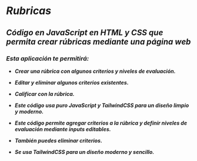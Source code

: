 # **_Rubricas_**

## **_Código en JavaScript en HTML y CSS que permita crear rúbricas mediante una página web_**

### **_Esta aplicación te permitirá:_**

- **_Crear una rúbrica con algunos criterios y niveles de evaluación._**
  
- **_Editar y eliminar algunos criterios existentes._**

- **_Calificar con la rúbrica._**
  
- **_Este código usa puro JavaScript y TailwindCSS para un diseño limpio y moderno._**

- **_Este código permite agregar criterios a la rúbrica y definir niveles de evaluación mediante inputs editables._**
  
- **_También puedes eliminar criterios._**
  
- **_Se usa TailwindCSS para un diseño moderno y sencillo._**
